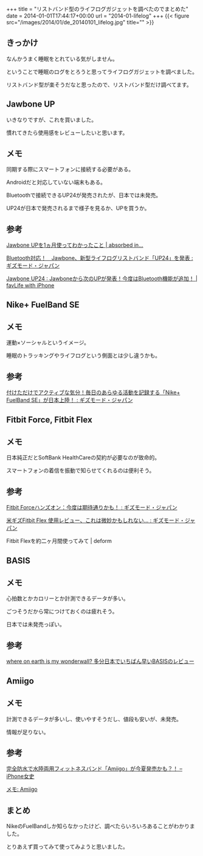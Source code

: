 +++
title = "リストバンド型のライフログガジェットを調べたのでまとめた"
date = 2014-01-01T17:44:17+00:00
url = "2014-01-lifelog"
+++
{{< figure src="/images/2014/01/de_20140101_lifelog.jpg" title="" >}}

## きっかけ

なんかうまく睡眠をとれている気がしません。
  
ということで睡眠のログをとろうと思ってライフログガジェットを調べました。
  
リストバンド型が楽そうだなと思ったので、リストバンド型だけ調べてます。

## Jawbone UP

いきなりですが、これを買いました。
  
慣れてきたら使用感をレビューしたいと思います。 

## メモ

同期する際にスマートフォンに接続する必要がある。
  
Androidだと対応していない端末もある。
  
Bluetoothで接続できるUP24が発売されたが、日本では未発売。
  
UP24が日本で発売されるまで様子を見るか、UPを買うか。

## 参考

[Jawbone UPを1ヵ月使ってわかったこと | absorbed in&#8230;](http://hirsky.com/588.html)
  
[Bluetooth対応！　Jawbone、新型ライフログリストバンド「UP24」を発表 : ギズモード・ジャパン](http://www.gizmodo.jp/2013/11/jawboneup24bluetooth.html)
  
[Jawbone UP24 : Jawboneから次のUPが発表！今度はBluetooth機能が追加！ | favLife with iPhone](http://www.favlife.com/archives/16755)

## Nike+ FuelBand SE

## メモ

運動×ソーシャルというイメージ。
  
睡眠のトラッキングやライフログという側面とは少し違うかも。

## 参考

[付けただけでアクティブな気分！毎日のあらゆる活動を記録する「Nike+ FuelBand SE」が日本上陸！ : ギズモード・ジャパン](http://www.gizmodo.jp/2013/11/nike_fuelband_se_2.html)

## Fitbit Force, Fitbit Flex

## メモ

日本純正だとSoftBank HealthCareの契約が必要なのが致命的。
  
スマートフォンの着信を振動で知らせてくれるのは便利そう。

## 参考

[Fitbit Forceハンズオン：今度は期待通りかも！ : ギズモード・ジャパン](http://www.gizmodo.jp/2013/10/fitbit_force.html)
  
[米ギズFitbit Flex 使用レビュー、これは微妙かもしれない&#8230; : ギズモード・ジャパン](http://www.gizmodo.jp/2013/05/fitbit_flex.html)
  
Fitbit Flexを約二ヶ月間使ってみて | deform

## BASIS

## メモ

心拍数とかカロリーとか計測できるデータが多い。
  
ごつそうだから常につけておくのは疲れそう。
  
日本では未発売っぽい。

## 参考

[where on earth is my wonderwall? 多分日本でいちばん早いBASISのレビュー](http://qwerty1234567890.blog116.fc2.com/blog-entry-319.html)

## Amiigo

## メモ

計測できるデータが多いし、使いやすそうだし、値段も安いが、未発売。
  
情報が足りない。

## 参考

[完全防水で水陸両用フィットネスバンド「Amiigo」が今夏発売かも？！ &#8211; iPhone女史](http://www.iphone-girl.jp/2013/06/273902/)
  
[メモ: Amiigo](http://hcondo2000.blogspot.jp/search/label/Amiigo)

## まとめ

NikeのFuelBandしか知らなかったけど、調べたらいろいろあることがわかりました。
  
とりあえず買ってみて使ってみようと思いました。